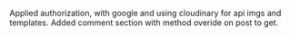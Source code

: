 Applied authorization, with google and using cloudinary for api imgs and templates. Added comment section with method overide on post to get.

